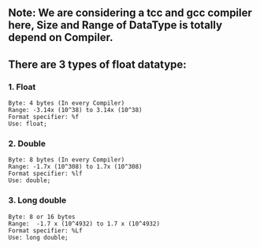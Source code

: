 ## Note: We are considering a tcc and gcc compiler here, Size and Range of DataType is totally depend on Compiler.

## There are 3 types of float datatype:

### 1. Float
    Byte: 4 bytes (In every Compiler)
    Range: -3.14x (10^38) to 3.14x (10^38)
    Format specifier: %f
    Use: float; 

### 2. Double
    Byte: 8 bytes (In every Compiler)
    Range: -1.7x (10^308) to 1.7x (10^308)
    Format specifier: %lf
    Use: double;

### 3. Long double
    Byte: 8 or 16 bytes
    Range:  -1.7 x (10^4932) to 1.7 x (10^4932)
    Format specifier: %Lf
    Use: long double; 



